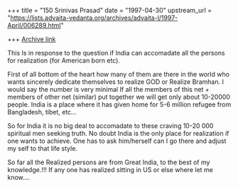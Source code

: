 +++
title = "150 Srinivas Prasad"
date = "1997-04-30"
upstream_url = "https://lists.advaita-vedanta.org/archives/advaita-l/1997-April/006289.html"

+++
[Archive link](https://lists.advaita-vedanta.org/archives/advaita-l/1997-April/006289.html)

This Is in response to the question if India can accomadate
all the persons for realization (for American born etc).

First of all bottom of the heart how many of them are there in
 the world who wants sincerely dedicate themselves to realize GOD
or Realize Bramhan. I would say the number is very minimal
If all the members of this net + members of other net (similar)
put together we will get only about 10-20000 people. India
 is a place where it has given home for 5-6 million refugee
from Bangladesh, tibet, etc...

So for India it is no big deal to accomadate to these craving
10-20 000 spiritual men seeking truth. No doubt India is the only place
for realization if one wants to achieve. One has to ask him/herself
can I go there and adjust my self to that life style.

So far all the Realized persons are from Great India, to the
best of my knowledge.!!! If any one has realized sitting
in US or else where let me know....

